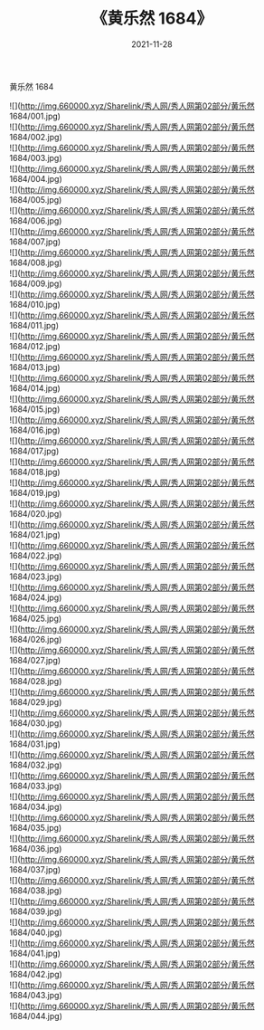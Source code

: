 ﻿---
layout: post
title:  《黄乐然 1684》
date:   2021-11-28
img: http://img.660000.xyz/Sharelink/秀人网/秀人网第02部分/黄乐然 1684/000.jpg
categories: [美女, 清纯, 唯美]
---

黄乐然 1684

  ![](http://img.660000.xyz/Sharelink/秀人网/秀人网第02部分/黄乐然 1684/001.jpg) <br> ![](http://img.660000.xyz/Sharelink/秀人网/秀人网第02部分/黄乐然 1684/002.jpg) <br> ![](http://img.660000.xyz/Sharelink/秀人网/秀人网第02部分/黄乐然 1684/003.jpg) <br> ![](http://img.660000.xyz/Sharelink/秀人网/秀人网第02部分/黄乐然 1684/004.jpg) <br> ![](http://img.660000.xyz/Sharelink/秀人网/秀人网第02部分/黄乐然 1684/005.jpg) <br> ![](http://img.660000.xyz/Sharelink/秀人网/秀人网第02部分/黄乐然 1684/006.jpg) <br> ![](http://img.660000.xyz/Sharelink/秀人网/秀人网第02部分/黄乐然 1684/007.jpg) <br> ![](http://img.660000.xyz/Sharelink/秀人网/秀人网第02部分/黄乐然 1684/008.jpg) <br> ![](http://img.660000.xyz/Sharelink/秀人网/秀人网第02部分/黄乐然 1684/009.jpg) <br> ![](http://img.660000.xyz/Sharelink/秀人网/秀人网第02部分/黄乐然 1684/010.jpg) <br> ![](http://img.660000.xyz/Sharelink/秀人网/秀人网第02部分/黄乐然 1684/011.jpg) <br> ![](http://img.660000.xyz/Sharelink/秀人网/秀人网第02部分/黄乐然 1684/012.jpg) <br> ![](http://img.660000.xyz/Sharelink/秀人网/秀人网第02部分/黄乐然 1684/013.jpg) <br> ![](http://img.660000.xyz/Sharelink/秀人网/秀人网第02部分/黄乐然 1684/014.jpg) <br> ![](http://img.660000.xyz/Sharelink/秀人网/秀人网第02部分/黄乐然 1684/015.jpg) <br> ![](http://img.660000.xyz/Sharelink/秀人网/秀人网第02部分/黄乐然 1684/016.jpg) <br> ![](http://img.660000.xyz/Sharelink/秀人网/秀人网第02部分/黄乐然 1684/017.jpg) <br> ![](http://img.660000.xyz/Sharelink/秀人网/秀人网第02部分/黄乐然 1684/018.jpg) <br> ![](http://img.660000.xyz/Sharelink/秀人网/秀人网第02部分/黄乐然 1684/019.jpg) <br> ![](http://img.660000.xyz/Sharelink/秀人网/秀人网第02部分/黄乐然 1684/020.jpg) <br> ![](http://img.660000.xyz/Sharelink/秀人网/秀人网第02部分/黄乐然 1684/021.jpg) <br> ![](http://img.660000.xyz/Sharelink/秀人网/秀人网第02部分/黄乐然 1684/022.jpg) <br> ![](http://img.660000.xyz/Sharelink/秀人网/秀人网第02部分/黄乐然 1684/023.jpg) <br> ![](http://img.660000.xyz/Sharelink/秀人网/秀人网第02部分/黄乐然 1684/024.jpg) <br> ![](http://img.660000.xyz/Sharelink/秀人网/秀人网第02部分/黄乐然 1684/025.jpg) <br> ![](http://img.660000.xyz/Sharelink/秀人网/秀人网第02部分/黄乐然 1684/026.jpg) <br> ![](http://img.660000.xyz/Sharelink/秀人网/秀人网第02部分/黄乐然 1684/027.jpg) <br> ![](http://img.660000.xyz/Sharelink/秀人网/秀人网第02部分/黄乐然 1684/028.jpg) <br> ![](http://img.660000.xyz/Sharelink/秀人网/秀人网第02部分/黄乐然 1684/029.jpg) <br> ![](http://img.660000.xyz/Sharelink/秀人网/秀人网第02部分/黄乐然 1684/030.jpg) <br> ![](http://img.660000.xyz/Sharelink/秀人网/秀人网第02部分/黄乐然 1684/031.jpg) <br> ![](http://img.660000.xyz/Sharelink/秀人网/秀人网第02部分/黄乐然 1684/032.jpg) <br> ![](http://img.660000.xyz/Sharelink/秀人网/秀人网第02部分/黄乐然 1684/033.jpg) <br> ![](http://img.660000.xyz/Sharelink/秀人网/秀人网第02部分/黄乐然 1684/034.jpg) <br> ![](http://img.660000.xyz/Sharelink/秀人网/秀人网第02部分/黄乐然 1684/035.jpg) <br> ![](http://img.660000.xyz/Sharelink/秀人网/秀人网第02部分/黄乐然 1684/036.jpg) <br> ![](http://img.660000.xyz/Sharelink/秀人网/秀人网第02部分/黄乐然 1684/037.jpg) <br> ![](http://img.660000.xyz/Sharelink/秀人网/秀人网第02部分/黄乐然 1684/038.jpg) <br> ![](http://img.660000.xyz/Sharelink/秀人网/秀人网第02部分/黄乐然 1684/039.jpg) <br> ![](http://img.660000.xyz/Sharelink/秀人网/秀人网第02部分/黄乐然 1684/040.jpg) <br> ![](http://img.660000.xyz/Sharelink/秀人网/秀人网第02部分/黄乐然 1684/041.jpg) <br> ![](http://img.660000.xyz/Sharelink/秀人网/秀人网第02部分/黄乐然 1684/042.jpg) <br> ![](http://img.660000.xyz/Sharelink/秀人网/秀人网第02部分/黄乐然 1684/043.jpg) <br> ![](http://img.660000.xyz/Sharelink/秀人网/秀人网第02部分/黄乐然 1684/044.jpg) <br>